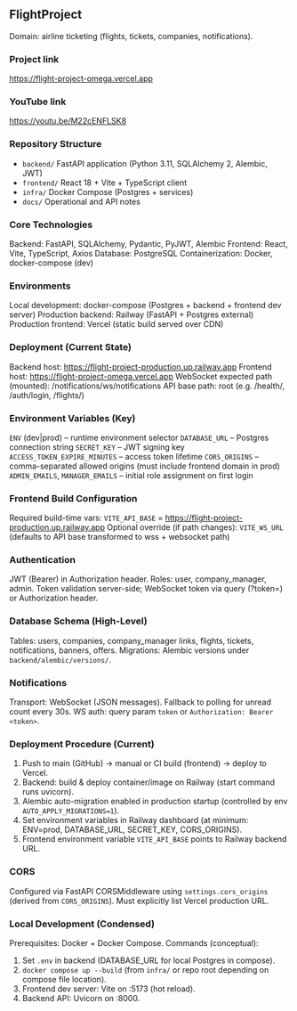 ## FlightProject
Domain: airline ticketing (flights, tickets, companies, notifications).

### Project link
https://flight-project-omega.vercel.app

### YouTube link
https://youtu.be/M22cENFLSK8


### Repository Structure
- `backend/` FastAPI application (Python 3.11, SQLAlchemy 2, Alembic, JWT)
- `frontend/` React 18 + Vite + TypeScript client
- `infra/` Docker Compose (Postgres + services)
- `docs/` Operational and API notes

### Core Technologies
Backend: FastAPI, SQLAlchemy, Pydantic, PyJWT, Alembic
Frontend: React, Vite, TypeScript, Axios
Database: PostgreSQL
Containerization: Docker, docker-compose (dev)

### Environments
Local development: docker-compose (Postgres + backend + frontend dev server)
Production backend: Railway (FastAPI + Postgres external)
Production frontend: Vercel (static build served over CDN)

### Deployment (Current State)
Backend host: https://flight-project-production.up.railway.app
Frontend host: https://flight-project-omega.vercel.app
WebSocket expected path (mounted): /notifications/ws/notifications
API base path: root (e.g. /health/, /auth/login, /flights/)

### Environment Variables (Key)
`ENV` (dev|prod) – runtime environment selector
`DATABASE_URL` – Postgres connection string
`SECRET_KEY` – JWT signing key
`ACCESS_TOKEN_EXPIRE_MINUTES` – access token lifetime
`CORS_ORIGINS` – comma-separated allowed origins (must include frontend domain in prod)
`ADMIN_EMAILS`, `MANAGER_EMAILS` – initial role assignment on first login

### Frontend Build Configuration
Required build-time vars:
`VITE_API_BASE` = https://flight-project-production.up.railway.app
Optional override (if path changes):
`VITE_WS_URL` (defaults to API base transformed to wss + websocket path)

### Authentication
JWT (Bearer) in Authorization header. Roles: user, company_manager, admin.
Token validation server-side; WebSocket token via query (?token=) or Authorization header.

### Database Schema (High-Level)
Tables: users, companies, company_manager links, flights, tickets, notifications, banners, offers.
Migrations: Alembic versions under `backend/alembic/versions/`.

### Notifications
Transport: WebSocket (JSON messages). Fallback to polling for unread count every 30s.
WS auth: query param `token` or `Authorization: Bearer <token>`.

### Deployment Procedure (Current)
1. Push to main (GitHub) → manual or CI build (frontend) → deploy to Vercel.
2. Backend: build & deploy container/image on Railway (start command runs uvicorn).
3. Alembic auto-migration enabled in production startup (controlled by env `AUTO_APPLY_MIGRATIONS=1`).
4. Set environment variables in Railway dashboard (at minimum: ENV=prod, DATABASE_URL, SECRET_KEY, CORS_ORIGINS).
5. Frontend environment variable `VITE_API_BASE` points to Railway backend URL.

### CORS
Configured via FastAPI CORSMiddleware using `settings.cors_origins` (derived from `CORS_ORIGINS`). Must explicitly list Vercel production URL.

### Local Development (Condensed)
Prerequisites: Docker + Docker Compose.
Commands (conceptual):
1. Set `.env` in backend (DATABASE_URL for local Postgres in compose).
2. `docker compose up --build` (from `infra/` or repo root depending on compose file location).
3. Frontend dev server: Vite on :5173 (hot reload).
4. Backend API: Uvicorn on :8000.
